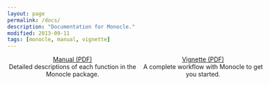 ```yaml
---
layout: page
permalink: /docs/
description: "Documentation for Monocle."
modified: 2013-09-11
tags: [monocle, manual, vignette]
---
```


<style type="text/css">
#wrap {
   width:600px;
   margin:0 auto;
}
#left_col {
   float:left;
   width:300px;
}
#right_col {
   float:right;
   width:300px;
}
</style>

<div id="wrap">
    <div id="left_col" align="center">
        <div markdown="0"><a href="http://www.bioconductor.org/packages/devel/bioc/manuals/monocle/man/monocle.pdf" class="btn">Manual (PDF)</a></div>
    </div>
    <div id="right_col" align="center">
        <div markdown="0"><a href="http://www.bioconductor.org/packages/devel/bioc/vignettes/monocle/inst/doc/monocle-vignette.pdf" class="btn">Vignette (PDF)</a></div>
    </div>
</div>

<div id="wrap">
    <div id="left_col" align="center">
		Detailed descriptions of each function in the Monocle package.
    </div>
    <div id="right_col" align="center">
		A complete workflow with Monocle to get you started.
    </div>
</div>
